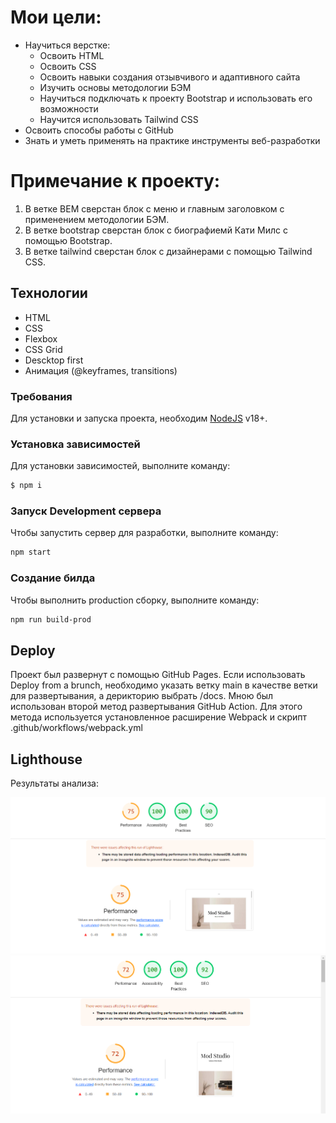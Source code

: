 # Мои цели:

- Научиться верстке:
    - Освоить HTML
    - Освоить CSS
    - Освоить навыки создания отзывчивого и адаптивного сайта
    - Изучить основы методологии БЭМ
    - Научиться подключать к проекту Bootstrap и использовать его возможности
    - Научится использовать Tailwind CSS
- Освоить способы работы с GitHub
- Знать и уметь применять на практике инструменты веб-разработки

# Примечание к проекту:
1. В ветке BEM сверстан блок с меню и главным заголовком с применением методологии БЭМ.
2. В ветке bootstrap сверстан блок с биографиемй Кати Милс с помощью Bootstrap.
3. В ветке tailwind сверстан блок с дизайнерами с помощью Tailwind CSS.

## Технологии
- HTML
- CSS
- Flexbox
- CSS Grid
- Descktop first
- Анимация (@keyframes, transitions)

### Требования
Для установки и запуска проекта, необходим [NodeJS](https://nodejs.org/) v18+.

### Установка зависимостей
Для установки зависимостей, выполните команду:
```sh
$ npm i
```

### Запуск Development сервера
Чтобы запустить сервер для разработки, выполните команду:
```sh
npm start
```

### Создание билда
Чтобы выполнить production сборку, выполните команду: 
```sh
npm run build-prod
```

## Deploy
Проект был развернут с помощью GitHub Pages. Если использовать Deploy from a brunch, необходимо указать ветку main в качестве ветки для развертывания, а дерикторию выбрать /docs.
Мною был использован второй метод развертывания GitHub  Action. Для этого метода используется установленное расширение Webpack и скрипт .github/workflows/webpack.yml

## Lighthouse
Результаты анализа:

<img src="/Lighthouse-descktop.png"/>


<img src="/Lighthouse-mobile.png"/>

